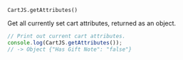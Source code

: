 `CartJS.getAttributes()`

Get all currently set cart attributes, returned as an object.

```js
// Print out current cart attributes.
console.log(CartJS.getAttributes());
// -> Object {"Has Gift Note": "false"}
```
